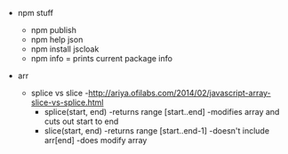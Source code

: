 
- npm stuff
   - npm publish
   - npm help json
   - npm install jscloak
   - npm info = prints current package info

- arr
   - splice vs slice
      -http://ariya.ofilabs.com/2014/02/javascript-array-slice-vs-splice.html
      - splice(start, end)
         -returns range [start..end]
         -modifies array and cuts out start to end
      - slice(start, end)
         -returns range [start..end-1]
         -doesn't include arr[end]
         -does modify array


